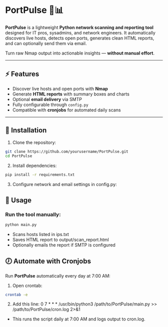 # PortPulse 🐍📊

**PortPulse** is a lightweight **Python network scanning and reporting tool** designed for IT pros, sysadmins, and network engineers. It automatically discovers live hosts, detects open ports, generates clean HTML reports, and can optionally send them via email.  

Turn raw Nmap output into actionable insights — **without manual effort**.  

---

## ⚡ Features

- Discover live hosts and open ports with **Nmap**  
- Generate **HTML reports** with summary boxes and charts  
- Optional **email delivery** via SMTP  
- Fully configurable through `config.py`  
- Compatible with **cronjobs** for automated daily scans  

---

## 🐍 Installation

1. Clone the repository:  
```bash
git clone https://github.com/yourusername/PortPulse.git
cd PortPulse
```
2. Install dependencies:
```bash
pip install -r requirements.txt
```
3. Configure network and email settings in config.py:

## 🚀 Usage
### Run the tool manually:
```bash
python main.py
```

- Scans hosts listed in ips.txt
- Saves HTML report to output/scan_report.html
- Optionally emails the report if SMTP is configured

## 🕖 Automate with Cronjobs

Run **PortPulse** automatically every day at 7:00 AM:

1. Open crontab:
```bash
crontab -e
```
2. Add this line:
0 7 * * * /usr/bin/python3 /path/to/PortPulse/main.py >> /path/to/PortPulse/cron.log 2>&1

- This runs the script daily at 7:00 AM and logs output to cron.log.

